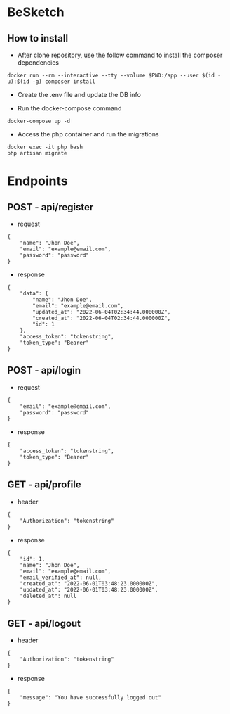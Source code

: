 # BeSketch

## How to install

- After clone repository, use the follow command to install the composer dependencies
```
docker run --rm --interactive --tty --volume $PWD:/app --user $(id -u):$(id -g) composer install
```

- Create the .env file and update the DB info

- Run the docker-compose command
```
docker-compose up -d
```
- Access the php container and run the migrations
```
docker exec -it php bash
php artisan migrate
```

# Endpoints

## POST - api/register
- request
```
{
    "name": "Jhon Doe",
    "email": "example@email.com",
    "password": "password"
}
```

- response
```
{
    "data": {
        "name": "Jhon Doe",
        "email": "example@email.com",
        "updated_at": "2022-06-04T02:34:44.000000Z",
        "created_at": "2022-06-04T02:34:44.000000Z",
        "id": 1
    },
    "access_token": "tokenstring",
    "token_type": "Bearer"
}
```

## POST - api/login
- request
```
{
    "email": "example@email.com",
    "password": "password"
}
```

- response
```
{
    "access_token": "tokenstring",
    "token_type": "Bearer"
}
```

## GET - api/profile
- header
```
{
    "Authorization": "tokenstring"
}
```

- response
```
{
    "id": 1,
    "name": "Jhon Doe",
    "email": "example@email.com",
    "email_verified_at": null,
    "created_at": "2022-06-01T03:48:23.000000Z",
    "updated_at": "2022-06-01T03:48:23.000000Z",
    "deleted_at": null
}
```

## GET - api/logout
- header
```
{
    "Authorization": "tokenstring"
}
```

- response
```
{
    "message": "You have successfully logged out"
}
```